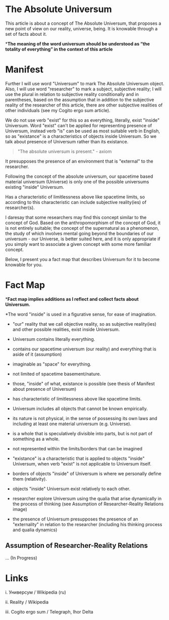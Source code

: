 # The Absolute Universum

This article is about a concept of The Absolute Universum, that proposes a new point of view on our reality, universe, being. It is knowable through a set of facts about it.

***The meaning of the word universum should be understood as “the totality of everything” in the context of this article**

# Manifest

Further I will use word "Universum" to mark The Absolute Universum object. Also, I will use word "researcher" to mark a subject, subjective reality; I will use the plural in relation to subjective reality conditionally and in parentheses, based on the assumption that in addition to the subjective reality of the researcher of this article, there are other subjective realities of other individuals (see my Cogito ergo sum article).

We do not use verb "exist" for this so as everything, literally, exist "inside" Universum. Word "exist" can't be applied for representing presence of Universum, instead verb "is" can be used as most suitable verb in English, so as "existance" is a characteristics of objects inside Universum. So we talk about presence of Universum rather than its existance.

> "The absolute universum is present." - axiom

It presupposes the presence of an environment that is "external" to the researcher.

Following the concept of the absolute universum, our spacetime based material universum (Universe) is only one of the possible universums existing "inside" Universum.

Has a characteristic of limitlessness above like spacetime limits, so according to this characteristic can include subjective reality(ies) of researcher(s).

I daresay that some researchers may find this concept similar to the concept of God.  Based on the anthropomorphism of the concept of God, it is not entirely suitable; the concept of the supernatural as a phenomenon, the study of which involves mental going beyond the boundaries of our universum - our Universe, is better suited here, and it is only appropriate if you simply want to associate a given concept with some more familiar concept.

Below, I present you a fact map that describes Universum for it to become knowable for you. 

# Fact Map

***Fact map implies additions as I reflect and collect facts about Universum.**

*The word "inside" is used in a figurative sense, for ease of imagination.

- "our" reality that we call objective reality, so as subjective reality(ies) and other possible realities, exist inside Universum. 

- Universum contains literally everything.

- contains our spacetime universum (our reality) and everything that is aside of it (assumption)

- imaginable as "space" for everything. 

- not limited of spacetime basement/nature. 

- those, "inside" of what, existance is possible (see thesis of Manifest about presence of Universum)

- has characteristic of limitlessness above like spacetime limits. 

- Universum includes all objects that cannot be known empirically. 

- its nature is not physical, in the sense of possessing its own laws and including at least one material universum (e.g. Universe). 

- is a whole that is speculatively divisible into parts, but is not part of something as a whole. 

- not represented within the limits/borders that can be imagined

- "existance" is a characteristic that is applied to objects "inside" Universum, when verb "exist" is not applicable to Universum itself.

- borders of objects "inside" of Universum is where we personally define them (relativity). 

- objects "inside" Universum exist relatively to each other.

- researcher explore Universum using the qualia that arise dynamically in the process of thinking (see Assumption of Researcher-Reality Relations image)

- the presence of Universum presupposes the presence of an "externality" in relation to the researcher (including his thinking process and qualia dynamics)

## Assumption of Researcher-Reality Relations

... (In Progress)

# Links
i. Универсум / Wikipedia (ru)

ii. Reality / Wikipedia

iii. Cogito ergo sum / Telegraph, Ihor Delta
